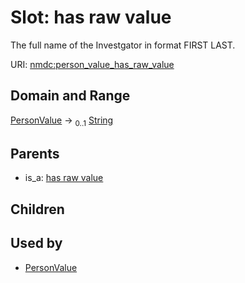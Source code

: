 
# Slot: has raw value


The full name of the Investgator in format FIRST LAST.

URI: [nmdc:person_value_has_raw_value](https://microbiomedata/meta/person_value_has_raw_value)


## Domain and Range

[PersonValue](PersonValue.md) &#8594;  <sub>0..1</sub> [String](types/String.md)

## Parents

 *  is_a: [has raw value](has_raw_value.md)

## Children


## Used by

 * [PersonValue](PersonValue.md)
